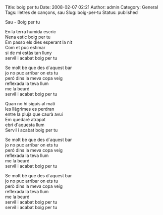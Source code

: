 Title: boig per tu
Date: 2008-02-07 02:21
Author: admin
Category: General
Tags: lletres de cançons, sau
Slug: boig-per-tu
Status: published

Sau - Boig per tu

En la terra humida escric  
Nena estic boig per tu  
Em passo els dies esperant la nit  
Com et puc estimar  
si de mi estàs tan lluny  
servil i acabat boig per tu

Se molt bé que des d´aquest bar  
jo no puc arribar on ets tu  
peró dins la meva copa veig  
reflexada la teva llum  
me la beuré  
servil i acabat boig per tu

Quan no hi siguis al matí  
les llàgrimes es perdran  
entre la pluja que caurà avui  
Em quedaré atrapat  
ebri d´aquesta llum  
Servil i acabat boig per tu

Se molt bé que des d´aquest bar  
jo no puc arribar on ets tu  
peró dins la meva copa veig  
reflexada la teva llum  
me la beuré  
servil i acabat boig per tu

Se molt bé que des d´aquest bar  
jo no puc arribar on ets tu  
però dins la meva copa veig  
reflexada la teva llum  
me la beuré  
servil i acabat boig per tu  
servil i acabat boig per tu
